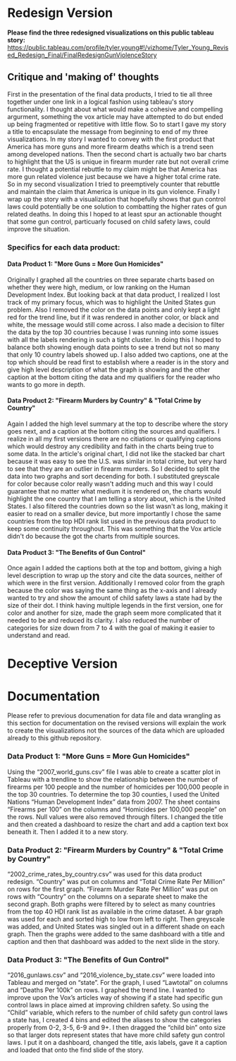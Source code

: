 # Redesign Version

**Please find the three redesigned visualizations on this public tableau story:**
<https://public.tableau.com/profile/tyler.young#!/vizhome/Tyler_Young_Revised_Redesign_Final/FinalRedesignGunViolenceStory>

## Critique and 'making of' thoughts

First in the presentation of the final data products, I tried to tie all three together under one link in a logical fashion using tableau's story functionality. I thought about what would make a cohesive and compelling argurment, something the vox article may have attempted to do but ended up being fragmented or repetitive with little flow. So to start I gave my story a title to encapsulate the message from beginning to end of my three visualizations. In my story I wanted to convey with the first product that America has more guns and more firearm deaths which is a trend seen among developed nations. Then the second chart is actually two bar charts to highlight that the US is unique in firearm murder rate but not overall crime rate. I thought a potential rebuttle to my claim might be that America has more gun related violence just because we have a higher total crime rate. So in my second visualization I tried to preemptively counter that rebuttle and maintain the claim that America is unique in its gun violence. Finally I wrap up the story with a visualization that hopefully shows that gun control laws could potentially be one solution to combatting the higher rates of gun related deaths. In doing this I hoped to at least spur an actionable thought that some gun control, particuarly focused on child safety laws, could improve the situation. 

### Specifics for each data product: 
#### Data Product 1: "More Guns = More Gun Homicides"

Originally I graphed all the countries on three separate charts based on whether they were high, medium, or low ranking on the Human Development Index. But looking back at that data product, I realized I lost track of my primary focus, which was to highlight the United States gun problem. Also I removed the color on the data points and only kept a light red for the trend line, but if it was rendered in another color, or black and white, the message would still come across. I also made a decision to filter the data by the top 30 countries because I was running into some issues with all the labels rendering in such a tight cluster. In doing this I hoped to balance both showing enough data points to see a trend but not so many that only 10 country labels showed up. I also added two captions, one at the top which should be read first to establish where a reader is in the story and give high level description of what the graph is showing and the other caption at the bottom citing the data and my qualifiers for the reader who wants to go more in depth.

#### Data Product 2: "Firearm Murders by Country" & "Total Crime by Country"

Again I added the high level summary at the top to describe where the story goes next, and a caption at the bottom citing the sources and qualifiers. I realize in all my first versions there are no citiations or qualifying captions which would destroy any credibility and faith in the charts being true to some data. In the article's original chart, I did not like the stacked bar chart because it was easy to see the U.S. was similar in total crime, but very hard to see that they are an outlier in firearm murders. So I decided to split the data into two graphs and sort decending for both. I substituted greyscale for color  because color really wasn't adding much and this way I could guarantee that no matter what medium it is rendered on, the charts would highlight the one country that I am telling a story about, which is the United States. I also filtered the countries down so the list wasn't as long, making it easier to read on a smaller device, but more importantly I chose the same countries from the top HDI rank list used in the previous data product to keep some continuity throughout. This was something that the Vox article didn't do because the got the charts from multiple sources. 

#### Data Product 3: "The Benefits of Gun Control"

Once again I added the captions both at the top and bottom, giving a high level description to wrap up the story and cite the data sources, neither of which were in the first version. Additionally I removed color from the graph because the color was saying the same thing as the x-axis and I already wanted to try and show the amount of child safety laws a state had by the size of their dot. I think having multiple legends in the first version, one for color and another for size, made the graph seem more complicated that it needed to be and reduced its clarity. I also reduced the number of categories for size down from 7 to 4 with the goal of making it easier to understand and read.

# Deceptive Version





# Documentation

Please refer to previous documenation for data file and data wrangling as this section for documentation on the revised versions will explain the work to create the visualizations not the sources of the data which are uploaded already to this github repository. 

### Data Product 1: "More Guns = More Gun Homicides"

Using the “2007_world_guns.csv” file I was able to create a scatter plot in Tableau with a trendline to show the relationship between the number of firearms per 100 people and the number of homicides per 100,000 people in the top 30 countries. To determine the top 30 counties, I used the United Nations “Human Development Index” data from 2007. The sheet contains “Firearms per 100” on the columns and “Homicides per 100,000 people” on the rows. Null values were also removed through filters. I changed the title and then created a dashboard to resize the chart and add a caption text box beneath it. Then I added it to a new story.

### Data Product 2: "Firearm Murders by Country" & "Total Crime by Country"
“2002_crime_rates_by_country.csv” was used for this data product redesign. “Country” was put on columns and “Total Crime Rate Per Million” on rows for the first graph. “Firearm Murder Rate Per Million” was put on rows with “Country” on the columns on a separate sheet to make the second graph. Both graphs were filtered by to select as many countries from the top 40 HDI rank list as available in the crime dataset. A bar graph was used for each and sorted high to low from left to right. Then greyscale was added, and United States was singled out in a different shade on each graph. Then the graphs were added to the same dashboard with a title and caption and then that dashboard was added to the next slide in the story.

### Data Product 3: "The Benefits of Gun Control"
“2016_gunlaws.csv” and “2016_violence_by_state.csv” were loaded into Tableau and merged on “state”. For the graph, I used “Lawtotal” on columns and “Deaths Per 100k” on rows. I graphed the trend line. I wanted to improve upon the Vox’s articles way of showing if a state had specific gun control laws in place aimed at improving children safety. So using the “Child” variable, which refers to the number of child safety gun control laws a state has, I created 4 bins and edited the aliases to show the categories properly from 0-2, 3-5, 6-9 and 9+. I then dragged the “child bin” onto size so that larger dots represent states that have more child safety gun control laws. I put it on a dashboard, changed the title, axis labels, gave it a caption and loaded that onto the find slide of the story.

 





